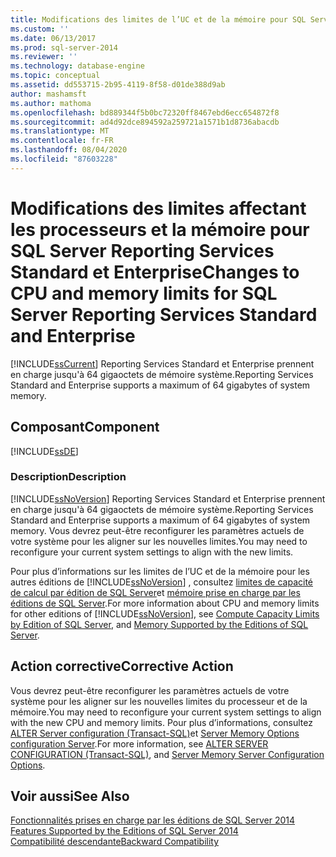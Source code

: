 ```yaml
---
title: Modifications des limites de l’UC et de la mémoire pour SQL Server Reporting Services standard et Enterprise | Microsoft Docs
ms.custom: ''
ms.date: 06/13/2017
ms.prod: sql-server-2014
ms.reviewer: ''
ms.technology: database-engine
ms.topic: conceptual
ms.assetid: dd553715-2b95-4119-8f58-d01de388d9ab
author: mashamsft
ms.author: mathoma
ms.openlocfilehash: bd889344f5b0bc72320ff8467ebd6ecc654872f8
ms.sourcegitcommit: ad4d92dce894592a259721a1571b1d8736abacdb
ms.translationtype: MT
ms.contentlocale: fr-FR
ms.lasthandoff: 08/04/2020
ms.locfileid: "87603228"
---
```

# <a name="changes-to-cpu-and-memory-limits-for-sql-server-reporting-services-standard-and-enterprise"></a><span data-ttu-id="0a656-102">Modifications des limites affectant les processeurs et la mémoire pour SQL Server Reporting Services Standard et Enterprise</span><span class="sxs-lookup"><span data-stu-id="0a656-102">Changes to CPU and memory limits for SQL Server Reporting Services Standard and Enterprise</span></span>
  [!INCLUDE[ssCurrent](../../includes/sscurrent-md.md)] <span data-ttu-id="0a656-103">Reporting Services Standard et Enterprise prennent en charge jusqu'à 64 gigaoctets de mémoire système.</span><span class="sxs-lookup"><span data-stu-id="0a656-103">Reporting Services Standard and Enterprise supports a maximum of 64 gigabytes of system memory.</span></span>  
  
## <a name="component"></a><span data-ttu-id="0a656-104">Composant</span><span class="sxs-lookup"><span data-stu-id="0a656-104">Component</span></span>  
 [!INCLUDE[ssDE](../../includes/ssde-md.md)]  
  
### <a name="description"></a><span data-ttu-id="0a656-105">Description</span><span class="sxs-lookup"><span data-stu-id="0a656-105">Description</span></span>  
 [!INCLUDE[ssNoVersion](../../includes/ssnoversion-md.md)] <span data-ttu-id="0a656-106">Reporting Services Standard et Enterprise prennent en charge jusqu'à 64 gigaoctets de mémoire système.</span><span class="sxs-lookup"><span data-stu-id="0a656-106">Reporting Services Standard and Enterprise supports a maximum of 64 gigabytes of system memory.</span></span> <span data-ttu-id="0a656-107">Vous devrez peut-être reconfigurer les paramètres actuels de votre système pour les aligner sur les nouvelles limites.</span><span class="sxs-lookup"><span data-stu-id="0a656-107">You may need to reconfigure your current system settings to align with the new limits.</span></span>  
  
 <span data-ttu-id="0a656-108">Pour plus d’informations sur les limites de l’UC et de la mémoire pour les autres éditions de [!INCLUDE[ssNoVersion](../../includes/ssnoversion-md.md)] , consultez [limites de capacité de calcul par édition de SQL Server](../compute-capacity-limits-by-edition-of-sql-server.md)et [mémoire prise en charge par les éditions de SQL Server](https://go.microsoft.com/fwlink/?LinkId=212633).</span><span class="sxs-lookup"><span data-stu-id="0a656-108">For more information about CPU and memory limits for other editions of [!INCLUDE[ssNoVersion](../../includes/ssnoversion-md.md)], see [Compute Capacity Limits by Edition of SQL Server](../compute-capacity-limits-by-edition-of-sql-server.md), and [Memory Supported by the Editions of SQL Server](https://go.microsoft.com/fwlink/?LinkId=212633).</span></span>  
  
## <a name="corrective-action"></a><span data-ttu-id="0a656-109">Action corrective</span><span class="sxs-lookup"><span data-stu-id="0a656-109">Corrective Action</span></span>  
 <span data-ttu-id="0a656-110">Vous devrez peut-être reconfigurer les paramètres actuels de votre système pour les aligner sur les nouvelles limites du processeur et de la mémoire.</span><span class="sxs-lookup"><span data-stu-id="0a656-110">You may need to reconfigure your current system settings to align with the new CPU and memory limits.</span></span> <span data-ttu-id="0a656-111">Pour plus d’informations, consultez [ALTER Server configuration &#40;Transact-SQL&#41;](/sql/t-sql/statements/alter-server-configuration-transact-sql)et [Server Memory Options configuration Server](../../database-engine/configure-windows/server-memory-server-configuration-options.md).</span><span class="sxs-lookup"><span data-stu-id="0a656-111">For more information, see [ALTER SERVER CONFIGURATION &#40;Transact-SQL&#41;](/sql/t-sql/statements/alter-server-configuration-transact-sql), and [Server Memory Server Configuration Options](../../database-engine/configure-windows/server-memory-server-configuration-options.md).</span></span>  
  
## <a name="see-also"></a><span data-ttu-id="0a656-112">Voir aussi</span><span class="sxs-lookup"><span data-stu-id="0a656-112">See Also</span></span>  
 <span data-ttu-id="0a656-113">[Fonctionnalités prises en charge par les éditions de SQL Server 2014](../../../2014/getting-started/features-supported-by-the-editions-of-sql-server-2014.md) </span><span class="sxs-lookup"><span data-stu-id="0a656-113">[Features Supported by the Editions of SQL Server 2014](../../../2014/getting-started/features-supported-by-the-editions-of-sql-server-2014.md) </span></span>  
 [<span data-ttu-id="0a656-114">Compatibilité descendante</span><span class="sxs-lookup"><span data-stu-id="0a656-114">Backward Compatibility</span></span>](../../../2014/getting-started/backward-compatibility.md)  
  
  
